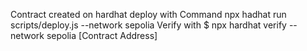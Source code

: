 Contract created on  hardhat deploy with Command npx hadhat run scripts/deploy.js --network sepolia
Verify with $ npx hardhat verify --network sepolia [Contract Address]